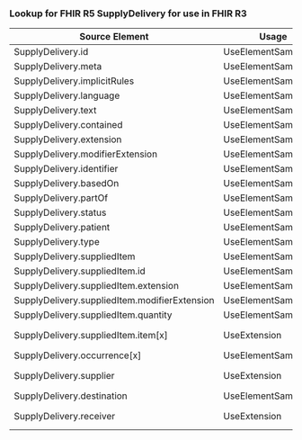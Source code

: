 ### Lookup for FHIR R5 SupplyDelivery for use in FHIR R3

| Source Element | Usage | Target |
| -------------- | ----- | ------ |
| SupplyDelivery.id | UseElementSameName | SupplyDelivery.id |
| SupplyDelivery.meta | UseElementSameName | SupplyDelivery.meta |
| SupplyDelivery.implicitRules | UseElementSameName | SupplyDelivery.implicitRules |
| SupplyDelivery.language | UseElementSameName | SupplyDelivery.language |
| SupplyDelivery.text | UseElementSameName | SupplyDelivery.text |
| SupplyDelivery.contained | UseElementSameName | SupplyDelivery.contained |
| SupplyDelivery.extension | UseElementSameName | SupplyDelivery.extension |
| SupplyDelivery.modifierExtension | UseElementSameName | SupplyDelivery.modifierExtension |
| SupplyDelivery.identifier | UseElementSameName | SupplyDelivery.identifier |
| SupplyDelivery.basedOn | UseElementSameName | SupplyDelivery.basedOn |
| SupplyDelivery.partOf | UseElementSameName | SupplyDelivery.partOf |
| SupplyDelivery.status | UseElementSameName | SupplyDelivery.status |
| SupplyDelivery.patient | UseElementSameName | SupplyDelivery.patient |
| SupplyDelivery.type | UseElementSameName | SupplyDelivery.type |
| SupplyDelivery.suppliedItem | UseElementSameName | SupplyDelivery.suppliedItem |
| SupplyDelivery.suppliedItem.id | UseElementSameName | SupplyDelivery.suppliedItem.id |
| SupplyDelivery.suppliedItem.extension | UseElementSameName | SupplyDelivery.suppliedItem.extension |
| SupplyDelivery.suppliedItem.modifierExtension | UseElementSameName | SupplyDelivery.suppliedItem.modifierExtension |
| SupplyDelivery.suppliedItem.quantity | UseElementSameName | SupplyDelivery.suppliedItem.quantity |
| SupplyDelivery.suppliedItem.item[x] | UseExtension | http://hl7.org/fhir/5.0/StructureDefinition/extension-SupplyDelivery.suppliedItem.item |
| SupplyDelivery.occurrence[x] | UseElementSameName | SupplyDelivery.occurrence[x] |
| SupplyDelivery.supplier | UseExtension | http://hl7.org/fhir/5.0/StructureDefinition/extension-SupplyDelivery.supplier |
| SupplyDelivery.destination | UseElementSameName | SupplyDelivery.destination |
| SupplyDelivery.receiver | UseExtension | http://hl7.org/fhir/5.0/StructureDefinition/extension-SupplyDelivery.receiver |
